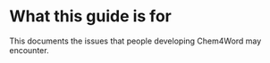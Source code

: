 # What this guide is for
This documents the issues that people developing Chem4Word may encounter.  